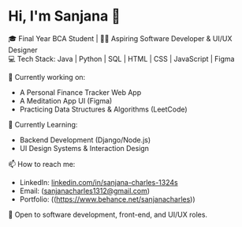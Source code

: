 # Hi, I'm Sanjana 👋

🎓 Final Year BCA Student | 👩‍💻 Aspiring Software Developer & UI/UX Designer  
💻 Tech Stack: Java | Python | SQL | HTML | CSS | JavaScript | Figma  

🔭 Currently working on:  
- A Personal Finance Tracker Web App  
- A Meditation App UI (Figma)  
- Practicing Data Structures & Algorithms (LeetCode)  

🌱 Currently Learning:  
- Backend Development (Django/Node.js)  
- UI Design Systems & Interaction Design  

📫 How to reach me:  
- LinkedIn: [linkedin.com/in/sanjana-charles-1324s](https://linkedin.com/in/sanjana-charles-1324s)  
- Email: (sanjanacharles1312@gmail.com)  
- Portfolio: ((https://www.behance.net/sanjanacharles))  

🚀 Open to software development, front-end, and UI/UX roles.


